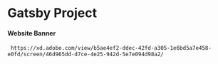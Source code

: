 # Gatsby Project 


#### Website Banner 
     https://xd.adobe.com/view/b5ae4ef2-ddec-42fd-a305-1e6bd5a7e458-e0fd/screen/46d965dd-d7ce-4e25-942d-5e7e094d98a2/
